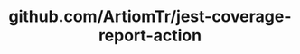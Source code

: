 ---
layout: post
title: github.com/ArtiomTr/jest-coverage-report-action
categories: link
tags: [انگلیسی, برنامه‌نویسی]
---